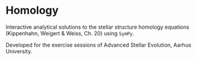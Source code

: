 # Homology

Interactive analytical solutions to the stellar structure homology equations (Kippenhahn, Weigert & Weiss, Ch. 20) using `SymPy`.

Developed for the exercise sessions of Advanced Stellar Evolution, Aarhus University. 

